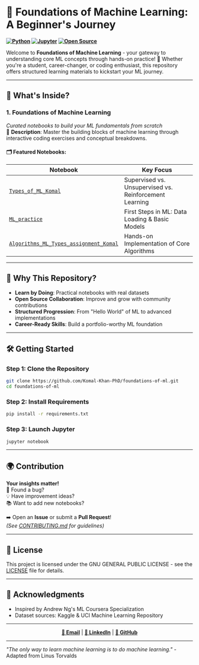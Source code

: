 
# 🚀 Foundations of Machine Learning: A Beginner's Journey

**[![Python](https://img.shields.io/badge/Python-3.8%2B-blue?logo=python)](https://www.python.org/)
[![Jupyter](https://img.shields.io/badge/Jupyter-Notebook-orange?logo=jupyter)](https://jupyter.org/)
[![Open Source](https://img.shields.io/badge/Open%20Source-❤️-brightgreen)](https://opensource.org/)**

Welcome to **Foundations of Machine Learning** - your gateway to understanding core ML concepts through hands-on practice! 🌟 Whether you're a student, career-changer, or coding enthusiast, this repository offers structured learning materials to kickstart your ML journey.

---

## 🌱 **What's Inside?**

### **1. Foundations of Machine Learning**
*Curated notebooks to build your ML fundamentals from scratch*  
📌 **Description**: Master the building blocks of machine learning through interactive coding exercises and conceptual breakdowns.

#### 🗂️ **Featured Notebooks**:
| Notebook | Key Focus |
|----------|-----------|
| [`Types_of_ML_Komal`](notebooks/Types_of_ML_Komal.ipynb) | Supervised vs. Unsupervised vs. Reinforcement Learning |
| [`ML_practice`](notebooks/ML_practice.ipynb) | First Steps in ML: Data Loading & Basic Models |
| [`Algorithms_ML_Types_assignment_Komal`](notebooks/Algorithms_ML_Types_assignment_Komal.ipynb) | Hands-on Implementation of Core Algorithms |

---

## 🎯 **Why This Repository?**
- **Learn by Doing**: Practical notebooks with real datasets
- **Open Source Collaboration**: Improve and grow with community contributions
- **Structured Progression**: From "Hello World" of ML to advanced implementations
- **Career-Ready Skills**: Build a portfolio-worthy ML foundation

---

## 🛠️ **Getting Started**

### **Step 1: Clone the Repository**
```bash
git clone https://github.com/Komal-Khan-PhD/foundations-of-ml.git
cd foundations-of-ml
```

### **Step 2: Install Requirements**
```bash
pip install -r requirements.txt
```

### **Step 3: Launch Jupyter**
```bash
jupyter notebook
```

---

## 🌍 **Contribution**
**Your insights matter!**  
🔧 Found a bug?  
💡 Have improvement ideas?  
📚 Want to add new notebooks?  

➡️ Open an **Issue** or submit a **Pull Request**!  
*(See [CONTRIBUTING.md](CONTRIBUTING.md) for guidelines)*

---

## 📜 **License**
This project is licensed under the GNU GENERAL PUBLIC LICENSE - see the [LICENSE](LICENSE) file for details.

---

## 🌟 **Acknowledgments**
- Inspired by Andrew Ng's ML Coursera Specialization
- Dataset sources: Kaggle & UCI Machine Learning Repository

---

<div align="center">

**[📧 Email](mailto:dr.komalkhan@outlook.com)** | 
**[💼 LinkedIn](https://linkedin.com/in/komalkhan31)** | 
**[🐙 GitHub](https://github.com/Komal-Khan-PhD)**


</div>

---

_"The only way to learn machine learning is to do machine learning."_ - Adapted from Linus Torvalds



